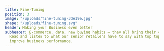 ```yaml
---
title: Fine-Tuning
position: 3
image: "/uploads/fine-tuning-3de19e.jpg"
shape: "/uploads/fine-tuning.svg"
header: Making your Business even better
subheader: E-commerce, data, new buying habits – they all bring their challenges.
  Read and listen to what our senior retailers have to say with top tops on how to
  improve business performance.
---
```


